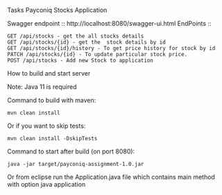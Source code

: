 Tasks
Payconiq Stocks Application

Swagger endpoint :: http://localhost:8080/swagger-ui.html
EndPoints :: 

    GET /api/stocks - get the all stocks details
    GET /api/stocks/{id} - get the  stock details by id
    GET /api/stocks/{id}/history - To get price history for stock by id
    PATCH /api/stocks/{id} - To update particular stock price.
    POST /api/stocks - Add new Stock to application
   

How to build and start server

Note: Java 11 is required

Command to build with maven:

    mvn clean install

Or if you want to skip tests:

    mvn clean install -DskipTests

Command to start after build (on port 8080):

    java -jar target/payconiq-assignment-1.0.jar
    
Or from eclipse run the Application.java file which contains main method with option java application
